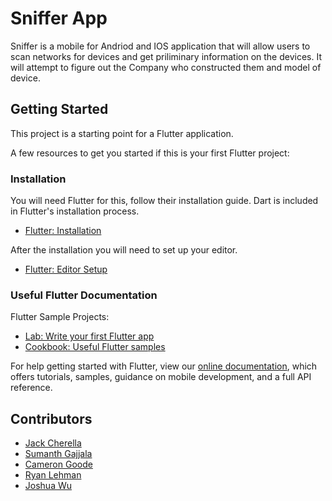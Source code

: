 # Sniffer App

Sniffer is a mobile for Andriod and IOS application that will allow users to scan networks for devices and get priliminary information on the devices. It will attempt to figure out the Company who constructed them and model of device.

## Getting Started

This project is a starting point for a Flutter application.

A few resources to get you started if this is your first Flutter project:

### Installation

You will need Flutter for this, follow their installation guide. Dart is included in Flutter's installation process.
- [Flutter: Installation](https://flutter.dev/docs/get-started/install)

After the installation you will need to set up your editor.
- [Flutter: Editor Setup](https://flutter.dev/docs/get-started/editor)

### Useful Flutter Documentation

Flutter Sample Projects:
- [Lab: Write your first Flutter app](https://flutter.dev/docs/get-started/codelab)
- [Cookbook: Useful Flutter samples](https://flutter.dev/docs/cookbook)

For help getting started with Flutter, view our
[online documentation](https://flutter.dev/docs), which offers tutorials,
samples, guidance on mobile development, and a full API reference.

## Contributors

 - [Jack Cherella](https://github.com/Jcherella)
 - [Sumanth Gajjala](https://github.com/gajjas)
 - [Cameron Goode](https://github.com/randomcascade)
 - [Ryan Lehman](https://github.com/rlehman221)
 - [Joshua Wu](https://github.com/123joshuawu)
